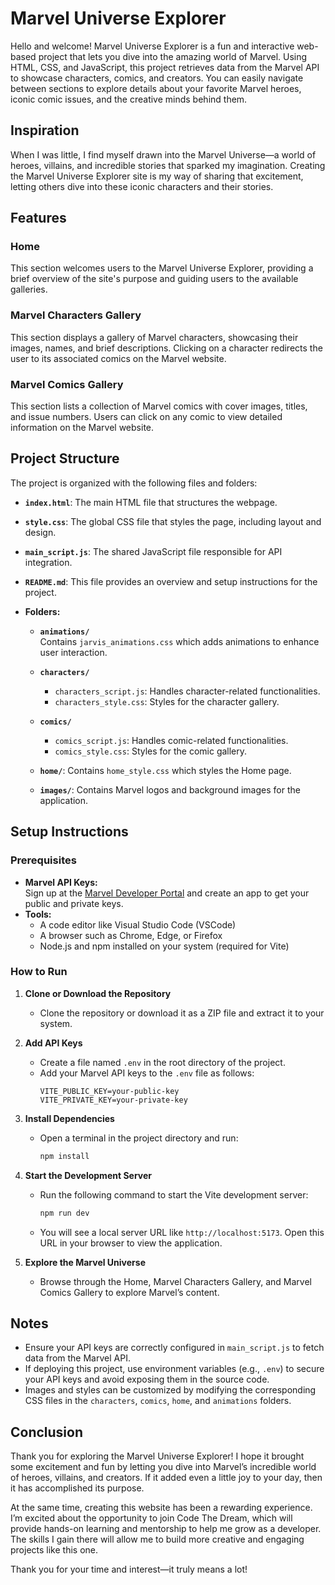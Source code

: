 # Marvel Universe Explorer

Hello and welcome! Marvel Universe Explorer is a fun and interactive web-based project that lets you dive into the amazing world of Marvel. Using HTML, CSS, and JavaScript, this project retrieves data from the Marvel API to showcase characters, comics, and creators. You can easily navigate between sections to explore details about your favorite Marvel heroes, iconic comic issues, and the creative minds behind them.

## Inspiration

When I was little, I find myself drawn into the Marvel Universe—a world of heroes, villains, and incredible stories that sparked my imagination. Creating the Marvel Universe Explorer site is my way of sharing that excitement, letting others dive into these iconic characters and their stories.

## Features

### Home
This section welcomes users to the Marvel Universe Explorer, providing a brief overview of the site's purpose and guiding users to the available galleries.

### Marvel Characters Gallery
This section displays a gallery of Marvel characters, showcasing their images, names, and brief descriptions. Clicking on a character redirects the user to its associated comics on the Marvel website.

### Marvel Comics Gallery
This section lists a collection of Marvel comics with cover images, titles, and issue numbers. Users can click on any comic to view detailed information on the Marvel website.

## Project Structure

The project is organized with the following files and folders:

- **`index.html`**: The main HTML file that structures the webpage.

- **`style.css`**: The global CSS file that styles the page, including layout and design.

- **`main_script.js`**: The shared JavaScript file responsible for API integration.

- **`README.md`**: This file provides an overview and setup instructions for the project.

- **Folders:**

  - **`animations/`**  
    Contains `jarvis_animations.css` which adds animations to enhance user interaction.

  - **`characters/`**  
    - `characters_script.js`: Handles character-related functionalities.  
    - `characters_style.css`: Styles for the character gallery.

  - **`comics/`**  
    - `comics_script.js`: Handles comic-related functionalities.  
    - `comics_style.css`: Styles for the comic gallery.

  - **`home/`**: Contains `home_style.css` which styles the Home page.

  - **`images/`**: Contains Marvel logos and background images for the application.

## Setup Instructions

### Prerequisites
- **Marvel API Keys:**  
  Sign up at the [Marvel Developer Portal](https://developer.marvel.com/) and create an app to get your public and private keys.
- **Tools:**  
  - A code editor like Visual Studio Code (VSCode)
  - A browser such as Chrome, Edge, or Firefox  
  - Node.js and npm installed on your system (required for Vite)

### How to Run

1. **Clone or Download the Repository**
   - Clone the repository or download it as a ZIP file and extract it to your system.

2. **Add API Keys**
   - Create a file named `.env` in the root directory of the project.
   - Add your Marvel API keys to the `.env` file as follows:
     ```plaintext
     VITE_PUBLIC_KEY=your-public-key
     VITE_PRIVATE_KEY=your-private-key
     ```

3. **Install Dependencies**
   - Open a terminal in the project directory and run:
     ```bash
     npm install
     ```

4. **Start the Development Server**
   - Run the following command to start the Vite development server:
     ```bash
     npm run dev
     ```
   - You will see a local server URL like `http://localhost:5173`. Open this URL in your browser to view the application.

5. **Explore the Marvel Universe**
   - Browse through the Home, Marvel Characters Gallery, and Marvel Comics Gallery to explore Marvel’s content.

## Notes

- Ensure your API keys are correctly configured in `main_script.js` to fetch data from the Marvel API.
- If deploying this project, use environment variables (e.g., `.env`) to secure your API keys and avoid exposing them in the source code.
- Images and styles can be customized by modifying the corresponding CSS files in the `characters`, `comics`, `home`, and `animations` folders.

## Conclusion

Thank you for exploring the Marvel Universe Explorer! I hope it brought some excitement and fun by letting you dive into Marvel’s incredible world of heroes, villains, and creators. If it added even a little joy to your day, then it has accomplished its purpose.

At the same time, creating this website has been a rewarding experience. I’m excited about the opportunity to join Code The Dream, which will provide hands-on learning and mentorship to help me grow as a developer. The skills I gain there will allow me to build more creative and engaging projects like this one.

Thank you for your time and interest—it truly means a lot!